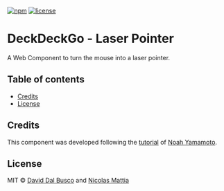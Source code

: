 [![npm][npm-badge]][npm-badge-url]
[![license][npm-license]][npm-license-url]

[npm-badge]: https://img.shields.io/npm/v/@deckdeckgo/laser-pointer
[npm-badge-url]: https://www.npmjs.com/package/@deckdeckgo/laser-pointer
[npm-license]: https://img.shields.io/npm/l/@deckdeckgo/laser-pointer
[npm-license-url]: https://github.com/deckgo/deckdeckgo/blob/master/webcomponents/laser-pointer/LICENSE

# DeckDeckGo - Laser Pointer

A Web Component to turn the mouse into a laser pointer.

## Table of contents

- [Credits](#credits)
- [License](#license)

## Credits

This component was developed following the [tutorial](https://noahyamamoto.com/blog/mousetrailanimation) of [Noah Yamamoto](https://noahyamamoto.com/).

## License

MIT © [David Dal Busco](mailto:david.dalbusco@outlook.com) and [Nicolas Mattia](mailto:nicolas@nmattia.com)

[deckdeckgo]: https://deckdeckgo.com
